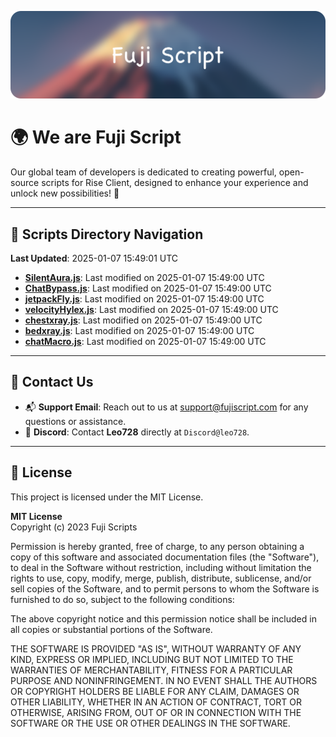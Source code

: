 ![Banner](.github/b.webp)

# 🌍 **We are Fuji Script**

Our global team of developers is dedicated to creating powerful, open-source scripts for Rise Client, designed to enhance your experience and unlock new possibilities! 🌟

---
<!-- SCRIPTS_NAVIGATION_START -->
## 📂 **Scripts Directory Navigation**

**Last Updated**: 2025-01-07 15:49:01 UTC

- **[SilentAura.js](scripts/SilentAura.js)**: Last modified on 2025-01-07 15:49:00 UTC
- **[ChatBypass.js](scripts/ChatBypass.js)**: Last modified on 2025-01-07 15:49:00 UTC
- **[jetpackFly.js](scripts/jetpackFly.js)**: Last modified on 2025-01-07 15:49:00 UTC
- **[velocityHylex.js](scripts/velocityHylex.js)**: Last modified on 2025-01-07 15:49:00 UTC
- **[chestxray.js](scripts/chestxray.js)**: Last modified on 2025-01-07 15:49:00 UTC
- **[bedxray.js](scripts/bedxray.js)**: Last modified on 2025-01-07 15:49:00 UTC
- **[chatMacro.js](scripts/chatMacro.js)**: Last modified on 2025-01-07 15:49:00 UTC

<!-- SCRIPTS_NAVIGATION_END -->

---

## 💬 **Contact Us**  
- 📬 **Support Email**: Reach out to us at [support@fujiscript.com](mailto:support@fujiscript.com) for any questions or assistance.  
- 💬 **Discord**: Contact **Leo728** directly at `Discord@leo728`.

---

## 📜 **License**

This project is licensed under the MIT License.  

**MIT License**  
Copyright (c) 2023 Fuji Scripts  

Permission is hereby granted, free of charge, to any person obtaining a copy of this software and associated documentation files (the "Software"), to deal in the Software without restriction, including without limitation the rights to use, copy, modify, merge, publish, distribute, sublicense, and/or sell copies of the Software, and to permit persons to whom the Software is furnished to do so, subject to the following conditions:  

The above copyright notice and this permission notice shall be included in all copies or substantial portions of the Software.  

THE SOFTWARE IS PROVIDED "AS IS", WITHOUT WARRANTY OF ANY KIND, EXPRESS OR IMPLIED, INCLUDING BUT NOT LIMITED TO THE WARRANTIES OF MERCHANTABILITY, FITNESS FOR A PARTICULAR PURPOSE AND NONINFRINGEMENT. IN NO EVENT SHALL THE AUTHORS OR COPYRIGHT HOLDERS BE LIABLE FOR ANY CLAIM, DAMAGES OR OTHER LIABILITY, WHETHER IN AN ACTION OF CONTRACT, TORT OR OTHERWISE, ARISING FROM, OUT OF OR IN CONNECTION WITH THE SOFTWARE OR THE USE OR OTHER DEALINGS IN THE SOFTWARE.  

